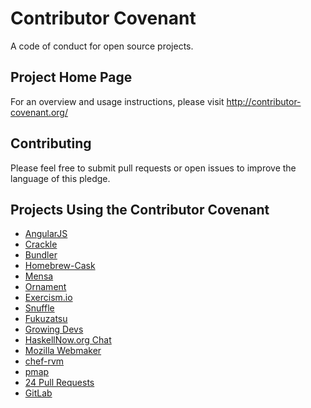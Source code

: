 Contributor Covenant
====================

A code of conduct for open source projects.

## Project Home Page

For an overview and usage instructions, please visit http://contributor-covenant.org/

## Contributing

Please feel free to submit pull requests or open issues to improve the language of this pledge.

## Projects Using the Contributor Covenant

* [AngularJS](https://github.com/angular/code-of-conduct)
* [Crackle](https://github.com/jordanekay/Crackle)
* [Bundler](https://github.com/bundler/bundler)
* [Homebrew-Cask](https://github.com/caskroom/homebrew-cask)
* [Mensa](https://github.com/jordanekay/Mensa)
* [Ornament](https://github.com/jordanekay/Ornament)
* [Exercism.io](https://github.com/exercism/exercism.io)
* [Snuffle](https://gitlab.com/coraline/snuffle/tree/master)
* [Fukuzatsu](https://gitlab.com/coraline/fukuzatsu/tree/master)
* [Growing Devs](https://github.com/growingdevs/growingdevs.github.io)
* [HaskellNow.org Chat](http://www.haskellnow.org/Chat)
* [Mozilla Webmaker](https://www.webmaker.org/)
* [chef-rvm](https://github.com/fnichol/chef-rvm)
* [pmap](https://github.com/bruceadams/pmap)
* [24 Pull Requests](https://github.com/24pullrequests/24pullrequests)
* [GitLab](https://github.com/gitlabhq/gitlabhq)
